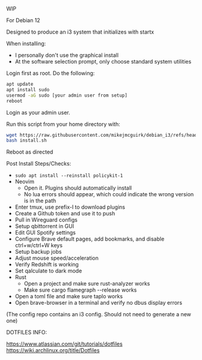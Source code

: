 WIP

For Debian 12

Designed to produce an i3 system that initializes with startx

When installing:

- I personally don't use the graphical install
- At the software selection prompt, only choose standard system utilities

Login first as root. Do the following:

```bash
apt update
apt install sudo
usermod -aG sudo [your admin user from setup]
reboot
```

Login as your admin user.

Run this script from your home directory with:
```bash
wget https://raw.githubusercontent.com/mikejmcguirk/debian_i3/refs/heads/main/install.sh
bash install.sh
```

Reboot as directed

<!--Save the update script. Run that with sudo bash as needed-->

Post Install Steps/Checks:

- ``sudo apt install --reinstall policykit-1``
- Neovim
  - Open it. Plugins should automatically install
  - No lua errors should appear, which could indicate the wrong version is in the path
- Enter tmux, use prefix-I to download plugins
- Create a Github token and use it to push
- Pull in Wireguard configs
- Setup qbittorrent in GUI
- Edit GUI Spotify settings
- Configure Brave default pages, add bookmarks, and disable ctrl+w/ctrl+W keys
- Setup backup jobs
- Adjust mouse speed/acceleration
- Verify Redshift is working
- Set qalculate to dark mode
- Rust
  - Open a project and make sure rust-analyzer works
  - Make sure cargo flamegraph --release works
- Open a toml file and make sure taplo works
- Open brave-browser in a terminal and verify no dbus display errors

(The config repo contains an i3 config. Should not need to generate a new one)

DOTFILES INFO:

https://www.atlassian.com/git/tutorials/dotfiles
https://wiki.archlinux.org/title/Dotfiles
